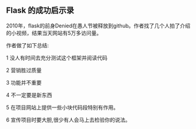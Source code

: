 ## Flask 的成功启示录

2010年，flask的前身Denied在愚人节被释放到github。作者找了几个人拍了介绍的小视频，结果当天网站有5万多访问量。

作者做了如下总结:

1 没人有时间去充分测试这个框架并阅读代码

2 营销胜过质量

3 功能并不重要

4 不一定要是新东西

5 在项目网站上提供一些小块代码段特别有作用。

6 宣传项目时要大胆,很少有人会马上去检验你的说法。

